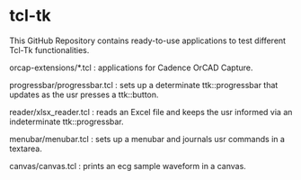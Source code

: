 # tcl-tk
This GitHub Repository contains ready-to-use applications to test different Tcl-Tk functionalities.

orcap-extensions/*.tcl : applications for Cadence OrCAD Capture.

progressbar/progressbar.tcl : sets up a determinate ttk::progressbar that updates as the usr presses a ttk::button. 

reader/xlsx_reader.tcl : reads an Excel file and keeps the usr informed via an indeterminate ttk::progressbar.

menubar/menubar.tcl : sets up a menubar and journals usr commands in a textarea.

canvas/canvas.tcl : prints an ecg sample waveform in a canvas.
